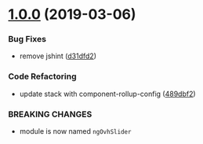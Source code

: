 # [1.0.0](https://github.com/ovh-ux/ng-ovh-slider/compare/0.2.3...1.0.0) (2019-03-06)


### Bug Fixes

* remove jshint ([d31dfd2](https://github.com/ovh-ux/ng-ovh-slider/commit/d31dfd2))


### Code Refactoring

* update stack with component-rollup-config ([489dbf2](https://github.com/ovh-ux/ng-ovh-slider/commit/489dbf2))


### BREAKING CHANGES

* module is now named `ngOvhSlider`



